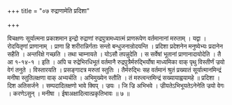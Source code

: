 +++
title = "०७ रुद्राणामेति प्रदिशा"

+++

विचक्षणः सूर्यात्मना प्रकाशमान इन्द्रो रुद्राणां रुद्रपुत्रामध्यात्मं प्राणरूपेण वर्तमानानां मरुताम् । यद्वा । रोदयितृणां प्राणानाम् । प्राणा हि शरीरान्निर्गताः सन्तो बन्धुजनान्रोदयन्ति । प्रदिशा प्रदेशनेन मनुष्येभ्यः प्रदानेन सहैति । अन्तरिक्षे गच्छति । तथा चाम्नायते । योऽसौ तपन्नुदेति । स सर्वेषां भूतानां प्राणानादायोदेति । तै आ १-१४-१ । इति । अपि च रुद्रेभिरधिभूतं वर्तमानै रुद्रपुत्रैर्मरुद्भिर्योषा माध्यमिका वाक् पृथु विस्तीर्णं ज्रयो वेगं तनुते । विस्तारयति । प्रसङ्गादत्र मरुतां स्तुतिः । तैर्मरुद्भिः सह वर्तमानं श्रुतं प्रख्यातं सूर्यात्मानमिन्द्रं मनीषा स्तुतिलक्षणा वाक् अभ्यर्चति । अभिमुख्येन स्तौति । तं मरुत्वन्तमिन्द्रं सख्यायाह्वयामहे ॥ प्रदिशा । दिश अतिसर्जने । सम्पदादिलक्षणो भावे क्विप् । ज्रयः । जि ज्रि अभिभवे । ज्रीयतेऽभिभूयतेऽनेनेति ज्रयो वेगः । करणेऽसुन् । मनीषा । ईषाअक्षादित्वात्प्रकृतिभावः ॥ ७ ॥